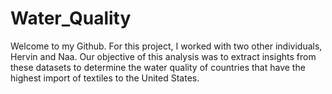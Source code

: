 # Water_Quality
Welcome to my Github. For this project, I worked with two other individuals, Hervin and Naa. Our objective of this analysis was to extract insights from these datasets to determine the water quality of countries that have the highest import of textiles to the United States.
